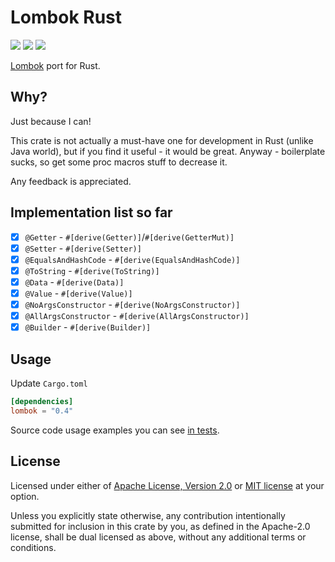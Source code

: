 # Lombok Rust
[![](https://docs.rs/lombok/badge.svg)](https://docs.rs/lombok/)
[![](https://img.shields.io/crates/v/lombok.svg)](https://crates.io/crates/lombok)
[![](https://img.shields.io/crates/d/lombok.svg)](https://crates.io/crates/lombok)


[Lombok](https://projectlombok.org) port for Rust.

## Why?

Just because I can!

This crate is not actually a must-have one for development in Rust (unlike Java world), but if you find it useful - it
would be great. Anyway - boilerplate sucks, so get some proc macros stuff to decrease it.

Any feedback is appreciated.

## Implementation list so far

- [x] `@Getter` - `#[derive(Getter)]`/`#[derive(GetterMut)]`
- [x] `@Setter` - `#[derive(Setter)]`
- [x] `@EqualsAndHashCode` - `#[derive(EqualsAndHashCode)]`
- [x] `@ToString` - `#[derive(ToString)]`
- [x] `@Data` - `#[derive(Data)]`
- [x] `@Value` - `#[derive(Value)]`
- [x] `@NoArgsConstructor` - `#[derive(NoArgsConstructor)]`
- [x] `@AllArgsConstructor` - `#[derive(AllArgsConstructor)]`
- [x] `@Builder` - `#[derive(Builder)]`

## Usage

Update `Cargo.toml`

```toml
[dependencies]
lombok = "0.4"
```

Source code usage examples you can see [in tests](./tests/tests.rs).

## License

Licensed under either of [Apache License, Version 2.0](LICENSE-APACHE.md) or [MIT license](LICENSE-MIT.md) at your
option.

Unless you explicitly state otherwise, any contribution intentionally submitted for inclusion in this crate by you, as
defined in the Apache-2.0 license, shall be dual licensed as above, without any additional terms or conditions.
